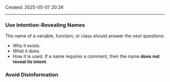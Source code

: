 Created: 2025-05-07 20:26
-- -
### Use Intention-Revealing Names
The name of a variable, function, or class should answer the next questions:
- Why it exists.
- What it does.
- How it is used.
If a name requires a comment, then the name **does not reveal its intent**.
### Avoid Disinformation
